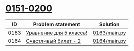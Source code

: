 # [0151-0200](https://acmp.ru/index.asp?main=tasks&str=%20&page=3&id_type=0)

| ID   | Problem statement                                                          | Solution                     |
|------|----------------------------------------------------------------------------|------------------------------|
| 0163 | [Уравнение для 5 класса!](https://acmp.ru/index.asp?main=task&id_task=163) | [0163/main.py](0163/main.py) |
| 0164 | [Счастливый билет - 2](https://acmp.ru/index.asp?main=task&id_task=164)    | [0164/main.py](0164/main.py) |

